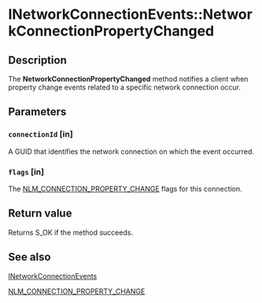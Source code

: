 # INetworkConnectionEvents::NetworkConnectionPropertyChanged

## Description

The **NetworkConnectionPropertyChanged** method notifies a client when property change events related to a specific network connection occur.

## Parameters

### `connectionId` [in]

A GUID that identifies the network connection on which the event occurred.

### `flags` [in]

The [NLM_CONNECTION_PROPERTY_CHANGE](https://learn.microsoft.com/windows/desktop/api/netlistmgr/ne-netlistmgr-nlm_connection_property_change) flags for this connection.

## Return value

Returns S_OK if the method succeeds.

## See also

[INetworkConnectionEvents](https://learn.microsoft.com/windows/desktop/api/netlistmgr/nn-netlistmgr-inetworkconnectionevents)

[NLM_CONNECTION_PROPERTY_CHANGE](https://learn.microsoft.com/windows/desktop/api/netlistmgr/ne-netlistmgr-nlm_connection_property_change)